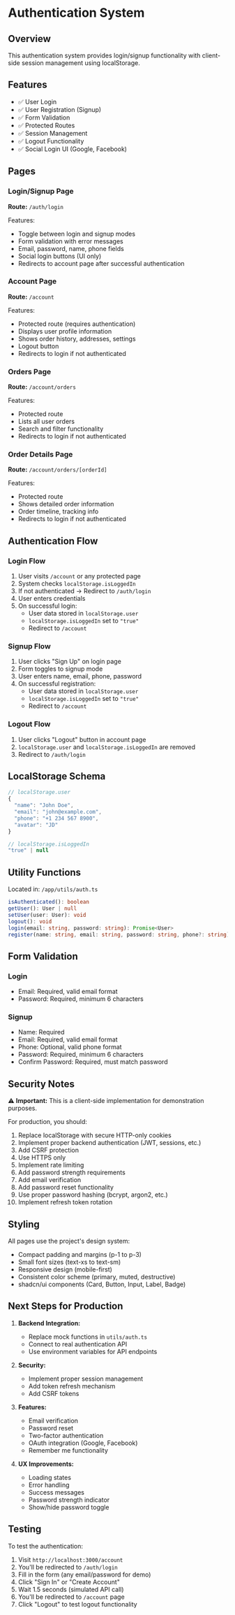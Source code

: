 # Authentication System

## Overview
This authentication system provides login/signup functionality with client-side session management using localStorage.

## Features
- ✅ User Login
- ✅ User Registration (Signup)
- ✅ Form Validation
- ✅ Protected Routes
- ✅ Session Management
- ✅ Logout Functionality
- ✅ Social Login UI (Google, Facebook)

## Pages

### Login/Signup Page
**Route:** `/auth/login`

Features:
- Toggle between login and signup modes
- Form validation with error messages
- Email, password, name, phone fields
- Social login buttons (UI only)
- Redirects to account page after successful authentication

### Account Page
**Route:** `/account`

Features:
- Protected route (requires authentication)
- Displays user profile information
- Shows order history, addresses, settings
- Logout button
- Redirects to login if not authenticated

### Orders Page
**Route:** `/account/orders`

Features:
- Protected route
- Lists all user orders
- Search and filter functionality
- Redirects to login if not authenticated

### Order Details Page
**Route:** `/account/orders/[orderId]`

Features:
- Protected route
- Shows detailed order information
- Order timeline, tracking info
- Redirects to login if not authenticated

## Authentication Flow

### Login Flow
1. User visits `/account` or any protected page
2. System checks `localStorage.isLoggedIn`
3. If not authenticated → Redirect to `/auth/login`
4. User enters credentials
5. On successful login:
   - User data stored in `localStorage.user`
   - `localStorage.isLoggedIn` set to `"true"`
   - Redirect to `/account`

### Signup Flow
1. User clicks "Sign Up" on login page
2. Form toggles to signup mode
3. User enters name, email, phone, password
4. On successful registration:
   - User data stored in `localStorage.user`
   - `localStorage.isLoggedIn` set to `"true"`
   - Redirect to `/account`

### Logout Flow
1. User clicks "Logout" button in account page
2. `localStorage.user` and `localStorage.isLoggedIn` are removed
3. Redirect to `/auth/login`

## LocalStorage Schema

```typescript
// localStorage.user
{
  "name": "John Doe",
  "email": "john@example.com",
  "phone": "+1 234 567 8900",
  "avatar": "JD"
}

// localStorage.isLoggedIn
"true" | null
```

## Utility Functions

Located in: `/app/utils/auth.ts`

```typescript
isAuthenticated(): boolean
getUser(): User | null
setUser(user: User): void
logout(): void
login(email: string, password: string): Promise<User>
register(name: string, email: string, password: string, phone?: string): Promise<User>
```

## Form Validation

### Login
- Email: Required, valid email format
- Password: Required, minimum 6 characters

### Signup
- Name: Required
- Email: Required, valid email format
- Phone: Optional, valid phone format
- Password: Required, minimum 6 characters
- Confirm Password: Required, must match password

## Security Notes

⚠️ **Important:** This is a client-side implementation for demonstration purposes.

For production, you should:
1. Replace localStorage with secure HTTP-only cookies
2. Implement proper backend authentication (JWT, sessions, etc.)
3. Add CSRF protection
4. Use HTTPS only
5. Implement rate limiting
6. Add password strength requirements
7. Add email verification
8. Add password reset functionality
9. Use proper password hashing (bcrypt, argon2, etc.)
10. Implement refresh token rotation

## Styling

All pages use the project's design system:
- Compact padding and margins (p-1 to p-3)
- Small font sizes (text-xs to text-sm)
- Responsive design (mobile-first)
- Consistent color scheme (primary, muted, destructive)
- shadcn/ui components (Card, Button, Input, Label, Badge)

## Next Steps for Production

1. **Backend Integration:**
   - Replace mock functions in `utils/auth.ts`
   - Connect to real authentication API
   - Use environment variables for API endpoints

2. **Security:**
   - Implement proper session management
   - Add token refresh mechanism
   - Add CSRF tokens

3. **Features:**
   - Email verification
   - Password reset
   - Two-factor authentication
   - OAuth integration (Google, Facebook)
   - Remember me functionality

4. **UX Improvements:**
   - Loading states
   - Error handling
   - Success messages
   - Password strength indicator
   - Show/hide password toggle

## Testing

To test the authentication:
1. Visit `http://localhost:3000/account`
2. You'll be redirected to `/auth/login`
3. Fill in the form (any email/password for demo)
4. Click "Sign In" or "Create Account"
5. Wait 1.5 seconds (simulated API call)
6. You'll be redirected to `/account` page
7. Click "Logout" to test logout functionality
